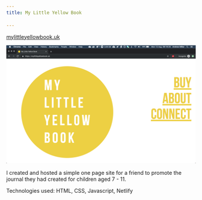 ```yaml
---
title: My Little Yellow Book

---
```

[mylittleyellowbook.uk](https://mylittleyellowbook.uk)

![](/uploads/2019/08/12/mylittleyellowbook.png)

I created and hosted a simple one page site for a friend to promote the journal they had created for children aged 7 - 11.

Technologies used: HTML, CSS, Javascript, Netlify